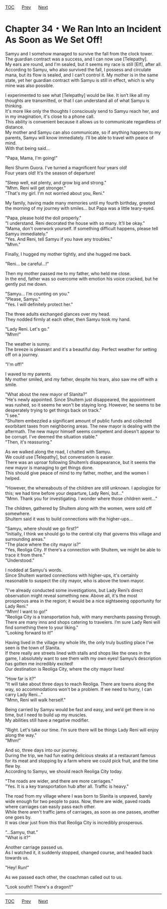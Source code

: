 [TOC](../readme.md)&nbsp;&nbsp;&nbsp;&nbsp;&nbsp;&nbsp;[Prev](Section_0033.md)&nbsp;&nbsp;&nbsp;&nbsp;&nbsp;&nbsp;[Next](Section_0035.md)



# Chapter 34・We Ran Into an Incident As Soon as We Set Off!

Samyu and I somehow managed to survive the fall from the clock tower.  
The guardian contract was a success, and I can now use \[Telepathy\].  
My ears are round, and I'm sealed, but it seems my race is still
\[Elf\], after all.  
According to Samyu, who also survived the fall, I possess and circulate
mana, but its flow is sealed, and I can’t control it. My mother is in
the same state, yet her guardian contract with Samyu is still in effect,
which is why mine was also possible.  
  
I experimented to see what \[Telepathy\] would be like. It isn’t like
all my thoughts are transmitted, or that I can understand all of what
Samyu is thinking.  
It's more like only the thoughts I consciously send to Samyu reach her,
and in my imagination, it's close to a phone call.  
This ability is convenient because it allows us to communicate
regardless of distance.  
My mother and Samyu can also communicate, so if anything happens to my
parents, Samyu will know immediately. I’ll be able to travel with peace
of mind.  
With that being said…  
  
"Papa, Mama, I'm going!"  
  
Reni Shurm Guora. I've turned a magnificent four years old!  
Four years old! It's the season of departure!  
  
"Sleep well, eat plenty, and grow big and strong."  
"Mhm. Reni will get stronger."  
"That's my girl. I'm not worried about you, Reni."  
  
My family, having made many memories until my fourth birthday, greeted
the morning of my journey with smiles… but Papa was a little
teary-eyed.  
  
"Papa, please hold the doll properly."  
"I understand. Reni decorated the house with so many. It’ll be okay."  
"Mama, don't overwork yourself. If something difficult happens, please
tell Samyu immediately."  
"Yes. And Reni, tell Samyu if you have any troubles."  
"Mhm."  
  
Finally, I hugged my mother tightly, and she hugged me back.  
  
"Reni… be careful…!"  
  
Then my mother passed me to my father, who held me close.  
In the end, father was so overcome with emotion his voice cracked, but
he gently put me down.  
  
"Samyu… I’m counting on you."  
"Please, Samyu."  
"Yes. I will definitely protect her."  
  
The three adults exchanged glances over my head.  
They nodded firmly at each other, then Samyu took my hand.  
  
"Lady Reni. Let's go."  
"Mhm!"  
  
The weather is sunny.  
The breeze is pleasant and it's a beautiful day. Perfect weather for
setting off on a journey.  
  
"I'm off!"  
  
I waved to my parents.  
My mother smiled, and my father, despite his tears, also saw me off with
a smile.  
  
"What about the new mayor of Slanita?"  
"He's newly appointed. Since Shultem just disappeared, the appointment
was rushed, so it seems he won't be staying long. However, he seems to
be desperately trying to get things back on track."  
"I see."  
"Shultem embezzled a significant amount of public funds and collected
exorbitant taxes from neighboring areas. The new mayor is dealing with
the aftermath. The new mayor himself seems competent and doesn't appear
to be corrupt. I've deemed the situation stable."  
"Then, it's reassuring."  
  
As we walked along the road, I chatted with Samyu.  
We could use \[Telepathy\], but conversation is easier.  
There was an uproar following Shultem’s disappearance, but it seems the
new mayor is managing to get things done.  
This should give peace of mind to my father, mother, and the women I
helped.  
  
"However, the whereabouts of the children are still unknown. I apologize
for this; we had time before your departure, Lady Reni, but..."  
"Mmn. Thank you for investigating. I wonder where those children
went..."  
  
The children, gathered by Shultem along with the women, were sold off
somewhere.  
Shultem said it was to build connections with the higher-ups…  
  
"Samyu, where should we go first?"  
"Initially, I think we should go to the central city that governs this
village and surrounding areas."  
"The place where the city mayor is?"  
"Yes, Reoliga City. If there's a connection with Shultem, we might be
able to trace it from there."  
"Understood."  
  
I nodded at Samyu's words.  
Since Shultem wanted connections with higher-ups, it's certainly
reasonable to suspect the city mayor, who is above the town mayor.  
  
"I've already conducted some investigations, but Lady Reni’s direct
observation might reveal something new. Above all, it's the most
prosperous area in the region; it would be a nice sightseeing
opportunity for Lady Reni."  
"Mhm! I want to go!"  
"Reoliga City is a transportation hub, with many merchants passing
through. There are many inns and shops catering to travelers. I’m sure
Lady Reni will find something there to your liking."  
"Looking forward to it!"  
  
Having lived in the village my whole life, the only truly bustling place
I’ve seen is the town of Slanita.  
If there really are streets lined with stalls and shops like the ones in
the game, I absolutely want to see them with my own eyes! Samyu’s
description has gotten me incredibly excited!  
Our destination is Reoliga City, where the city mayor lives!  
  
"How far is it?"  
"It will take about three days to reach Reoliga. There are towns along
the way, so accommodations won't be a problem. If we need to hurry, I
can carry Lady Reni…"  
"Mmn, Reni will walk herself."  
  
Being carried by Samyu would be fast and easy, and we’d get there in no
time, but I need to build up my muscles.  
My abilities still have a negative modifier.  
  
"Right. Let's take our time. I’m sure there will be things Lady Reni
will enjoy along the way."  
"Mhm!"  
  
And so, three days into our journey.  
During the trip, we had fun eating delicious steaks at a restaurant
famous for its meat and stopping by a farm where we could pick fruit,
and the time flew by.  
According to Samyu, we should reach Reoliga City today.  
  
"The roads are wider, and there are more carriages."  
"Yes. It is a key transportation hub after all. Traffic is heavy."  
  
The road from my village where I was born to Slanita is unpaved, barely
wide enough for two people to pass. Now, there are wide, paved roads
where carriages can easily pass each other.  
While there aren't traffic jams of carriages, as soon as one passes,
another one goes by.  
It was clear just from this that Reoliga City is incredibly
prosperous.  
  
“…Samyu, that.”  
"What is it?"  
  
Another carriage passed us.  
As I watched it, it suddenly stopped, changed course, and headed back
towards us.  
  
"Hey! Run!"  
  
As we passed each other, the coachman called out to us.  
  
"Look south!! There's a dragon!!"  
  
  
  


---
[TOC](../readme.md)&nbsp;&nbsp;&nbsp;&nbsp;&nbsp;&nbsp;[Prev](Section_0033.md)&nbsp;&nbsp;&nbsp;&nbsp;&nbsp;&nbsp;[Next](Section_0035.md)


